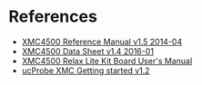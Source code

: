 # References

* [XMC4500 Reference Manual v1.5 2014-04](https://github.com/realsosy/XmcTutorial/blob/master/references/xmc4500_rm_v1.5_2014_07.pdf)
* [XMC4500 Data Sheet v1.4 2016-01](https://github.com/realsosy/XmcTutorial/blob/master/references/Infineon-XMC4500-DS-v01_04-EN.pdf)
* [XMC4500 Relax Lite Kit Board User's Manual](https://github.com/realsosy/XmcTutorial/blob/master/references/Board_Users_Manual_XMC4500_Relax_Kit-V1_R1.2_released.pdf)
* [ucProbe XMC Getting started v1.2](https://github.com/realsosy/XmcTutorial/blob/master/references/Infineon-ucProbe_XMC_Getting_started_v1.2.pdf)


